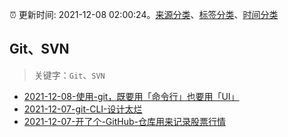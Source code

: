 :alarm_clock: 更新时间: 2021-12-08 02:00:24。[来源分类](../README.md)、[标签分类](../TAGS.md)、[时间分类](../TIMELINE.md)

## Git、SVN


> 关键字：`Git`、`SVN`



- [2021-12-08-使用-git，既要用「命令行」也要用「UI」](https://www.v2ex.com/t/820776) 
- [2021-12-07-git-CLI-设计太烂](https://www.v2ex.com/t/820770) 
- [2021-12-07-开了个-GitHub-仓库用来记录股票行情](https://www.v2ex.com/t/820761) 